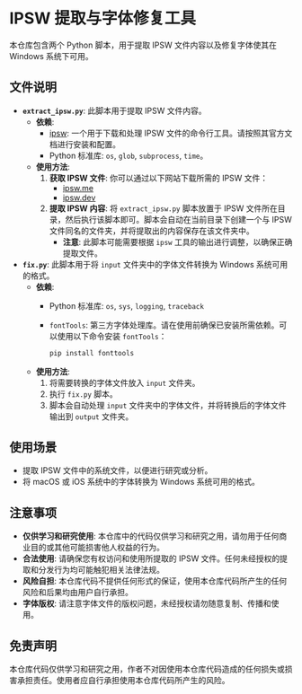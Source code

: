 # IPSW 提取与字体修复工具

本仓库包含两个 Python 脚本，用于提取 IPSW 文件内容以及修复字体使其在 Windows 系统下可用。

## 文件说明

*   **`extract_ipsw.py`**:  此脚本用于提取 IPSW 文件内容。
    *   **依赖**:
        *   [ipsw](https://github.com/blacktop/ipsw):  一个用于下载和处理 IPSW 文件的命令行工具。请按照其官方文档进行安装和配置。
        *   Python 标准库:  `os`, `glob`, `subprocess`, `time`。
    *   **使用方法**:
        1. **获取 IPSW 文件**:  你可以通过以下网站下载所需的 IPSW 文件：
            *   [ipsw.me](https://ipsw.me/)
            *   [ipsw.dev](https://ipsw.dev/)
        2. **提取 IPSW 内容**: 将 `extract_ipsw.py` 脚本放置于 IPSW 文件所在目录，然后执行该脚本即可。脚本会自动在当前目录下创建一个与 IPSW 文件同名的文件夹，并将提取出的内容保存在该文件夹中。
            *   **注意**: 此脚本可能需要根据 `ipsw` 工具的输出进行调整，以确保正确提取文件。
*   **`fix.py`**: 此脚本用于将 `input` 文件夹中的字体文件转换为 Windows 系统可用的格式。
    *   **依赖**:
        *   Python 标准库:  `os`, `sys`, `logging`, `traceback`
        *   `fontTools`: 第三方字体处理库。请在使用前确保已安装所需依赖。可以使用以下命令安装 `fontTools`：

            ```bash
            pip install fonttools
            ```
    *   **使用方法**:
        1. 将需要转换的字体文件放入 `input` 文件夹。
        2. 执行 `fix.py` 脚本。
        3. 脚本会自动处理 `input` 文件夹中的字体文件，并将转换后的字体文件输出到 `output` 文件夹。

## 使用场景

*   提取 IPSW 文件中的系统文件，以便进行研究或分析。
*   将 macOS 或 iOS 系统中的字体转换为 Windows 系统可用的格式。

## 注意事项

*   **仅供学习和研究使用**: 本仓库中的代码仅供学习和研究之用，请勿用于任何商业目的或其他可能损害他人权益的行为。
*   **合法使用**:  请确保您有权访问和使用所提取的 IPSW 文件。任何未经授权的提取和分发行为均可能触犯相关法律法规。
*   **风险自担**: 本仓库代码不提供任何形式的保证，使用本仓库代码所产生的任何风险和后果均由用户自行承担。
*   **字体版权**: 请注意字体文件的版权问题，未经授权请勿随意复制、传播和使用。

## 免责声明

本仓库代码仅供学习和研究之用，作者不对因使用本仓库代码造成的任何损失或损害承担责任。使用者应自行承担使用本仓库代码所产生的风险。